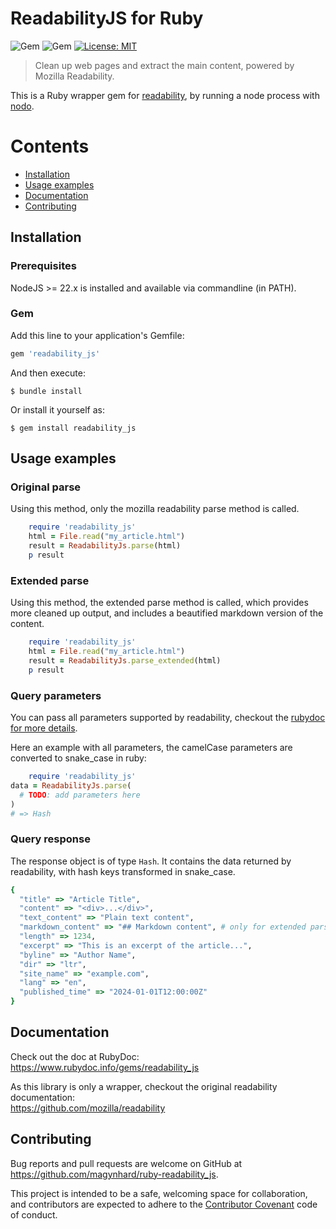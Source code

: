 # ReadabilityJS for Ruby
![Gem](https://img.shields.io/gem/v/readability_js?color=default&style=plastic&logo=ruby&logoColor=red)
![Gem](https://img.shields.io/gem/dt/readability_js?color=blue&style=plastic)
[![License: MIT](https://img.shields.io/badge/License-MIT-gold.svg?style=plastic&logo=mit)](LICENSE)

> Clean up web pages and extract the main content, powered by Mozilla Readability.

This is a Ruby wrapper gem for [readability](https://github.com/mozilla/readability), by running a node process with [nodo](https://github.com/mtgrosser/nodo).



# Contents

* [Installation](#installation)
* [Usage examples](#usage)
* [Documentation](#documentation)
* [Contributing](#contributing)



<a name="installation"></a>
## Installation
### Prerequisites
NodeJS >= 22.x is installed and available via commandline (in PATH).


### Gem

Add this line to your application's Gemfile:

```ruby
gem 'readability_js'
```

And then execute:

    $ bundle install

Or install it yourself as:

    $ gem install readability_js


<a name="usage"></a>
## Usage examples


### Original parse

Using this method, only the mozilla readability parse method is called.

```ruby
    require 'readability_js'
    html = File.read("my_article.html")
    result = ReadabilityJs.parse(html)
    p result
```

### Extended parse

Using this method, the extended parse method is called, which provides more cleaned up output,
and includes a beautified markdown version of the content.

```ruby
    require 'readability_js'
    html = File.read("my_article.html")
    result = ReadabilityJs.parse_extended(html)
    p result
```

### Query parameters
You can pass all parameters supported by readability, checkout the [rubydoc for more details](https://www.rubydoc.info/gems/readability_js/ReadabilityJs).

Here an example with all parameters, the camelCase parameters are converted to snake_case in ruby:

```ruby
    require 'readability_js'
data = ReadabilityJs.parse(
  # TODO: add parameters here
)
# => Hash
```

### Query response
The response object is of type `Hash`.
It contains the data returned by readability, with hash keys transformed in snake_case.

```ruby
{
  "title" => "Article Title",
  "content" => "<div>...</div>",
  "text_content" => "Plain text content",
  "markdown_content" => "## Markdown content", # only for extended parse
  "length" => 1234,
  "excerpt" => "This is an excerpt of the article...",
  "byline" => "Author Name",
  "dir" => "ltr",
  "site_name" => "example.com",
  "lang" => "en",
  "published_time" => "2024-01-01T12:00:00Z"
}    
```

<a name="documentation"></a>
## Documentation
Check out the doc at RubyDoc:<br>
https://www.rubydoc.info/gems/readability_js


As this library is only a wrapper, checkout the original readability documentation:<br>
https://github.com/mozilla/readability


<a name="contributing"></a>
## Contributing

Bug reports and pull requests are welcome on GitHub at https://github.com/magynhard/ruby-readability_js.

This project is intended to be a safe, welcoming space for collaboration, and contributors are expected to adhere to the [Contributor Covenant](http://contributor-covenant.org) code of conduct.
